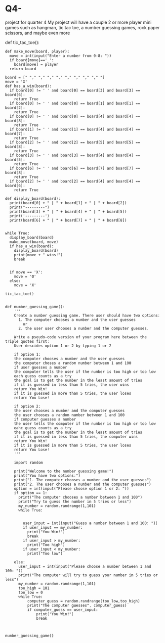 # Q4-
project for quarter 4 
My project will have a couple 2 or more player mini games such as hangman, tic tac toe, a number guessing games, rock paper scissors, and maybe even more

def tic_tac_toe():

    def make_move(board, player):
      move = int(input("Enter a number from 0-8: "))
      if board[move]==' ':
        board[move] = player
      return board
    
    board = [" "," "," "," "," "," "," "," "," "]
    move = 'X'
    def has_a_win(board):
      if board[0] != ' ' and board[0] == board[3] and board[3] == board[6]:
        return True
      if board[0] != ' ' and board[0] == board[1] and board[1] == board[2]:
        return True
      if board[0] != ' ' and board[0] == board[4] and board[4] == board[8]:
        return True
      if board[1] != ' ' and board[1] == board[4] and board[4] == board[7]:
        return True
      if board[2] != ' ' and board[2] == board[5] and board[5] == board[8]:
        return True
      if board[3] != ' ' and board[3] == board[4] and board[4] == board[5]:
        return True
      if board[6] != ' ' and board[6] == board[7] and board[7] == board[8]:
        return True
      if board[2] != ' ' and board[2] == board[4] and board[4] == board[6]:
        return True
    
    def display_board(board):
      print(board[0] + " | " + board[1] + " | " + board[2])
      print("---------")
      print(board[3] + " | " + board[4] + " | " + board[5])
      print('---------')
      print(board[6] + " | " + board[7] + " | " + board[8])
    
    
    while True:
      display_board(board)
      make_move(board, move)
      if has_a_win(board):
        display_board(board)
        print(move + " wins!")
        break
    
    
      if move == 'X': 
        move = 'O'
      else: 
        move = 'X'
    
    tic_tac_toe()
    
    
    def number_guessing_game():
        '''
        Create a number guessing game. There user should have two options: 
          1. The computer chooses a number and the user guesses 
            or 
          2. the user user chooses a number and the computer guesses. 
        
        Write a pseudo-code version of your program here between the triple quotes first:
        User descides option 1 or 2 by typing 1 or 2
        
        if option 1:
        the computer chooses a number and the user guesses
        the computer choses a random number between 1 and 100
        if user guesses a number
        the computer tells the user if the number is too high or too low
        each guess counts as a try
        the goal is to get the number in the least amount of tries
        if it is guessed in less than 5 tries, the user wins
        return You Win!
        if it is guessed in more than 5 tries, the user loses
        return You Lose!
        
        if option 2:
        the user chooses a number and the computer guesses
        the user chooses a random number between 1 and 100
        if computer guesses a number
        the user tells the computer if the number is too high or too low
        eahc guess counts as a try
        the goal is to get the number in the least amount of tries
        if it is guessed in less than 5 tries, the computer wins
        return You Win!
        if it is guessed in more than 5 tries, the user loses
        return You Lose!
        '''
        
        import random
        
        print("Welcome to the number guessing game!")
        print("You have two options:")
        print("1. The computer chooses a number and the user guesses")
        print("2. The user chooses a number and the computer guesses")
        option = int(input("Please choose option 1 or 2: "))
        if option == 1:
          print("The computer chooses a number between 1 and 100")
          print("Try to guess the number in 5 tries or less")
          my_number = random.randrange(1,101)
          while True:
        
         
            user_input = int(input("Guess a number between 1 and 100: "))
            if user_input == my_number:
              print("You Win!")
              break
            if user_input > my_number:
              print("Too high")
            if user_input < my_number:
              print("Too low")
        
        else:
          user_input = int(input("Please choose a number between 1 and 100: "))
          print("The computer will try to guess your number in 5 tries or less")
          my_number = random.randrange(1,101)
          too_high = 101
          too_low = 0
          while True:
              computer_guess = random.randrange(too_low,too_high)
              print("The computer guesses", computer_guess)
              if computer_guess == user_input:
                  print("You Win!")
                  break
            
                    
            
    number_guessing_game()
    
    
    
    
    
    
